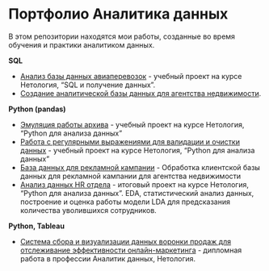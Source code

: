 # Портфолио Аналитика данных

В этом репозитории находятся мои работы, созданные во время обучения и практики аналитиком данных.


**SQL**

- [Анализ базы данных авиаперевозок](https://github.com/ivnataliavl/data_analyst_portfolio/tree/main/SQL_airlines_bookings) - учебный проект на курсе Нетология, “SQL и получение данных”. 
- [Создание аналитической базы данных для агентства недвижимости](https://github.com/ivnataliavl/data_analyst_portfolio/tree/main/SQL_real_estate_db). 

**Python (pandas)**
 
- [Эмуляция работы архива](https://github.com/ivnataliavl/pyda-10/blob/master/basics_hw_5/functions-hw5.IvanovaN.ipynb) - учебный проект на курсе Нетология, “Python для анализа данных”
- [Работа с регулярными выражениями для валидации и очистки данных](https://github.com/ivnataliavl/pyda-10/blob/master/basics_hw_9/Netology_pyda-10_hw9_IvanovaN.ipynb) - учебный проект на курсе Нетология, “Python для анализа данных”
- [База данных для рекламной кампании](https://github.com/ivnataliavl/data_analyst_portfolio/tree/main/Python_real_estate_phones) - Обработка клиентской базы данных для рекламной кампании для агентства недвижимости
- [Анализ данных HR отдела](https://github.com/ivnataliavl/data_analyst_portfolio/tree/main/Python_hr_data) - итоговый проект на курсе Нетология, “Python для анализа данных”. EDA, статистический анализ данных, построение и оценка работы модели LDA для предсказания количества уволившихся сотрудников.

**Python, Tableau**
- [Система сбора и визуализации данных воронки продаж для отслеживание эффективности онлайн-маркетинга](https://github.com/ivnataliavl/diploma_project) - дипломная работа в профессии Аналитик данных, Нетология.














